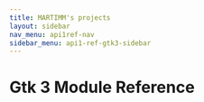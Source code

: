 ```yaml
---
title: MARTIMM's projects
layout: sidebar
nav_menu: api1ref-nav
sidebar_menu: api1-ref-gtk3-sidebar
---
```


# Gtk 3 Module Reference

